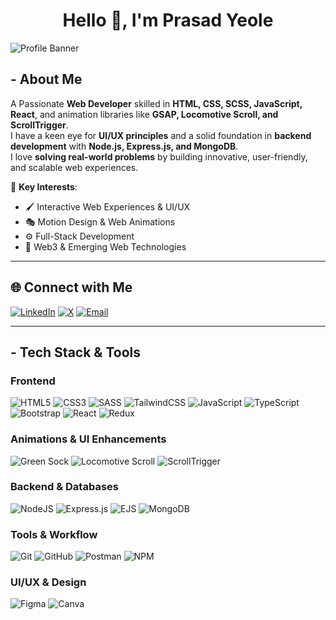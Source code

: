 <h1 align="center">Hello 👋, I'm Prasad Yeole</h1>
   
![Profile Banner](https://i.imgur.com/KnJysUt.png)

## - About Me  
A Passionate **Web Developer** skilled in **HTML, CSS, SCSS, JavaScript, React**, and animation libraries like **GSAP, Locomotive Scroll, and ScrollTrigger**.  
I have a keen eye for **UI/UX principles** and a solid foundation in **backend development** with **Node.js, Express.js, and MongoDB**.  
I love **solving real-world problems** by building innovative, user-friendly, and scalable web experiences.  

🌟 **Key Interests**:  
- 🖌️ Interactive Web Experiences & UI/UX  
- 🎭 Motion Design & Web Animations  
- ⚙️ Full-Stack Development  
- 🧩 Web3 & Emerging Web Technologies  

---

## 🌐 Connect with Me  
[![LinkedIn](https://img.shields.io/badge/LinkedIn-%230077B5.svg?style=for-the-badge&logo=linkedin&logoColor=white)](https://linkedin.com/in/Prasad-Yeole-) [![X](https://img.shields.io/badge/X-%23000000.svg?style=for-the-badge&logo=x&logoColor=white)](https://x.com/Prasad_Yeole_) [![Email](https://img.shields.io/badge/Email-D14836?style=for-the-badge&logo=gmail&logoColor=white)](mailto:prasadyeole.contact@gmail.com)  

---

## - Tech Stack & Tools  
### **Frontend**  
![HTML5](https://img.shields.io/badge/html5-%23E34F26.svg?style=for-the-badge&logo=html5&logoColor=white) ![CSS3](https://img.shields.io/badge/css3-%231572B6.svg?style=for-the-badge&logo=css3&logoColor=white) ![SASS](https://img.shields.io/badge/SASS-hotpink.svg?style=for-the-badge&logo=SASS&logoColor=white) ![TailwindCSS](https://img.shields.io/badge/tailwindcss-%2338B2AC.svg?style=for-the-badge&logo=tailwind-css&logoColor=white) ![JavaScript](https://img.shields.io/badge/javascript-%23323330.svg?style=for-the-badge&logo=javascript&logoColor=%23F7DF1E) ![TypeScript](https://img.shields.io/badge/typescript-%23007ACC.svg?style=for-the-badge&logo=typescript&logoColor=white) ![Bootstrap](https://img.shields.io/badge/bootstrap-%238511FA.svg?style=for-the-badge&logo=bootstrap&logoColor=white) ![React](https://img.shields.io/badge/react-%2320232a.svg?style=for-the-badge&logo=react&logoColor=%2361DAFB) ![Redux](https://img.shields.io/badge/redux-%23593d88.svg?style=for-the-badge&logo=redux&logoColor=white)  

### **Animations & UI Enhancements**  
![Green Sock](https://img.shields.io/badge/GSAP-88CE02?style=for-the-badge&logo=greensock&logoColor=white) ![Locomotive Scroll](https://img.shields.io/badge/Locomotive%20Scroll-%231B1F23.svg?style=for-the-badge&logo=javascript&logoColor=white) ![ScrollTrigger](https://img.shields.io/badge/ScrollTrigger-000000?style=for-the-badge)

### **Backend & Databases**  
![NodeJS](https://img.shields.io/badge/node.js-6DA55F?style=for-the-badge&logo=node.js&logoColor=white) ![Express.js](https://img.shields.io/badge/express.js-%23404d59.svg?style=for-the-badge&logo=express&logoColor=%2361DAFB) ![EJS](https://img.shields.io/badge/ejs-%23B4CA65.svg?style=for-the-badge&logo=ejs&logoColor=black) ![MongoDB](https://img.shields.io/badge/MongoDB-%234ea94b.svg?style=for-the-badge&logo=mongodb&logoColor=white)  

### **Tools & Workflow**  
![Git](https://img.shields.io/badge/git-%23F05033.svg?style=for-the-badge&logo=git&logoColor=white) ![GitHub](https://img.shields.io/badge/github-%23121011.svg?style=for-the-badge&logo=github&logoColor=white) ![Postman](https://img.shields.io/badge/Postman-FF6C37?style=for-the-badge&logo=postman&logoColor=white) ![NPM](https://img.shields.io/badge/NPM-%23CB3837.svg?style=for-the-badge&logo=npm&logoColor=white)  

### **UI/UX & Design**  
![Figma](https://img.shields.io/badge/Figma-%23F24E1E.svg?style=for-the-badge&logo=figma&logoColor=white) ![Canva](https://img.shields.io/badge/Canva-%2300C4CC.svg?style=for-the-badge&logo=Canva&logoColor=white)  
